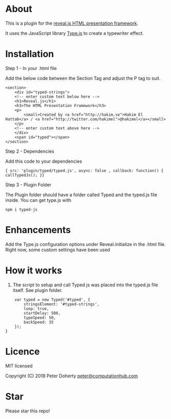 # About

This is a plugin for the [reveal.js HTML presentation framework](https://github.com/hakimel/reveal.js).

It uses the JavaScript library [Type.js](https://github.com/mattboldt/typed.js/) to create a typewriter effect.

# Installation

Step 1 - In your .html file

Add the below code between the Section Tag and adjust the P tag to suit.
```
<section>
	<div id="typed-strings">
	<!-- enter custom text below here -->
	<h1>Reveal.js</h1>
	<h3>The HTML Presentation Framework</h3>
	<p>
		<small>Created by <a href="http://hakim.se">Hakim El Hattab</a> / <a href="http://twitter.com/hakimel">@hakimel</a></small>
	</p>
	<!-- enter custom text above here -->
	</div>
	<span id="typed"></span>
</section>
```
Step 2 - Dependencies

Add this code to your dependencies
```
{ src: 'plugin/typed/typed.js', async: false , callback: function() { callTypedJs(); }}
```
Step 3 - Plugin Folder

The Plugin folder should have a folder called Typed and the typed.js file inside. You can get type.js with 
```
npm i typed-js
```
# Enhancements
Add the Type.js configuration options under Reveal.initialize in the .html file. Right now, some custom settings have been used

# How it works
1. The script to setup and call Typed js was placed into the typed.js file itself. See plugin folder.

```function callTypedJs(){
	var typed = new Typed('#typed', {
		stringsElement: '#typed-strings',
		loop: true,
		startDelay: 500,
		typeSpeed: 50,
		backSpeed: 35
	});
}
```
# Licence
MIT licensed

Copyright (C) 2018 Peter Doherty <peter@computationhub.com>

# Star
Please star this repo!